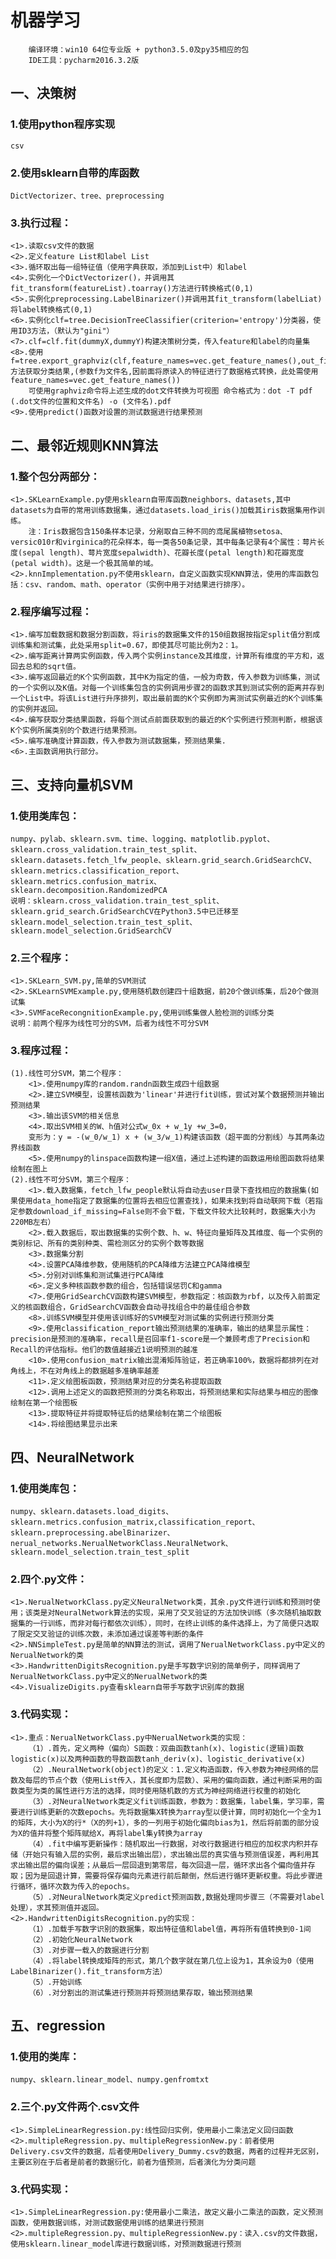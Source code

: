 # 机器学习

        编译环境：win10 64位专业版 + python3.5.0及py35相应的包
        IDE工具：pycharm2016.3.2版

## 一、决策树
### 1.使用python程序实现
    csv
### 2.使用sklearn自带的库函数
    DictVectorizer、tree、preprocessing
### 3.执行过程：
    <1>.读取csv文件的数据
    <2>.定义feature List和label List
    <3>.循环取出每一组特征值（使用字典获取，添加到List中）和label
    <4>.实例化一个DictVectorizer()，并调用其fit_transform(featureList).toarray()方法进行转换格式(0,1)
    <5>.实例化preprocessing.LabelBinarizer()并调用其fit_transform(labelLiat)将label转换格式(0,1)
    <6>.实例化clf=tree.DecisionTreeClassifier(criterion='entropy')分类器，使用ID3方法，（默认为"gini"）
    <7>.clf=clf.fit(dummyX,dummyY)构建决策树分类，传入feature和label的向量集
    <8>.使用f=tree.export_graphviz(clf,feature_names=vec.get_feature_names(),out_file=f)方法获取分类结果,(参数f为文件名,因前面将原读入的特征进行了数据格式转换，此处需使用feature_names=vec.get_feature_names())
        可使用graphviz命令将上述生成的dot文件转换为可视图 命令格式为：dot -T pdf (.dot文件的位置和文件名) -o (文件名).pdf
    <9>.使用predict()函数对设置的测试数据进行结果预测

## 二、最邻近规则KNN算法
        
### 1.整个包分两部分：
    <1>.SKLearnExample.py使用sklearn自带库函数neighbors、datasets,其中datasets为自带的常用训练数据集，通过datasets.load_iris()加载其iris数据集用作训练。
        注：Iris数据包含150条样本记录，分剐取自三种不同的鸢尾属植物setosa、versic010r和virginica的花朵样本，每一类各50条记录，其中每条记录有4个属性：萼片长度(sepal length)、萼片宽度sepalwidth)、花瓣长度(petal length)和花瓣宽度(petal width)。这是一个极其简单的域。
    <2>.knnImplementation.py不使用sklearn，自定义函数实现KNN算法，使用的库函数包括：csv、random、math、operator（实例中用于对结果进行排序）。
### 2.程序编写过程：
    <1>.编写加载数据和数据分割函数，将iris的数据集文件的150组数据按指定split值分割成训练集和测试集，此处采用split=0.67，即使其尽可能比例为2：1。
    <2>.编写距离计算两实例函数，传入两个实例instance及其维度，计算所有维度的平方和，返回去总和的sqrt值。
    <3>.编写返回最近的K个实例函数，其中K为指定的值，一般为奇数，传入参数为训练集，测试的一个实例以及K值。对每一个训练集包含的实例调用步骤2的函数求其到测试实例的距离并存到一个List中。将该List进行升序排列，取出最前面的K个实例即为离测试实例最近的K个训练集的实例并返回。
    <4>.编写获取分类结果函数，将每个测试点前面获取到的最近的K个实例进行预测判断，根据该K个实例所属类别的个数进行结果预测。
    <5>.编写准确度计算函数，传入参数为测试数据集，预测结果集.
    <6>.主函数调用执行部分。

## 三、支持向量机SVM
### 1.使用类库包：
    numpy、pylab、sklearn.svm、time、logging、matplotlib.pyplot、sklearn.cross_validation.train_test_split、sklearn.datasets.fetch_lfw_people、sklearn.grid_search.GridSearchCV、sklearn.metrics.classification_report、sklearn.metrics.confusion_matrix、
    sklearn.decomposition.RandomizedPCA
    说明：sklearn.cross_validation.train_test_split、sklearn.grid_search.GridSearchCV在Python3.5中已迁移至sklearn.model_selection.train_test_split、sklearn.model_selection.GridSearchCV
### 2.三个程序：
    <1>.SKLearn_SVM.py,简单的SVM测试
    <2>.SKLearnSVMExample.py,使用随机数创建四十组数据，前20个做训练集，后20个做测试集
    <3>.SVMFaceRecongnitionExample.py,使用训练集做人脸检测的训练分类
    说明：前两个程序为线性可分的SVM，后者为线性不可分SVM
### 3.程序过程：
    (1).线性可分SVM，第二个程序：
        <1>.使用numpy库的random.randn函数生成四十组数据
        <2>.建立SVM模型，设置核函数为'linear'并进行fit训练，尝试对某个数据预测并输出预测结果
        <3>.输出该SVM的相关信息
        <4>.取出SVM相关的W、h值对公式w_0x + w_1y +w_3=0，
        变形为：y = -(w_0/w_1) x + (w_3/w_1)构建该函数（超平面的分割线）与其两条边界线函数
        <5>.使用numpy的linspace函数构建一组X值，通过上述构建的函数运用绘图函数将结果绘制在图上
    (2).线性不可分SVM，第三个程序：
        <1>.载入数据集，fetch_lfw_people默认将自动去user目录下查找相应的数据集(如果使用data_home指定了数据集的位置将去相应位置查找)，如果未找到将自动联网下载（若指定参数download_if_missing=False则不会下载，下载文件较大比较耗时，数据集大小为220MB左右）
        <2>.载入数据后，取出数据集的实例个数、h、w、特征向量矩阵及其维度、每一个实例的类别标记、所有的类别种类、需检测区分的实例个数等数据
        <3>.数据集分割
        <4>.设置PCA降维参数，使用随机的PCA降维方法建立PCA降维模型
        <5>.分别对训练集和测试集进行PCA降维
        <6>.定义多种核函数参数的组合，包括错误惩罚C和gamma
        <7>.使用GridSearchCV函数构建SVM模型，参数指定：核函数为rbf，以及传入前面定义的核函数组合，GridSearchCV函数会自动寻找组合中的最佳组合参数
        <8>.训练SVM模型并使用该训练好的SVM模型对测试集的实例进行预测分类
        <9>.使用classification_report输出预测结果的准确率，输出的结果显示属性：precision是预测的准确率，recall是召回率f1-score是一个兼顾考虑了Precision和Recall的评估指标。他们的数值越接近1说明预测的越准
        <10>.使用confusion_matrix输出混淆矩阵验证，若正确率100%，数据将都排列在对角线上，不在对角线上的数据越多准确率越差
        <11>.定义绘图板函数，预测结果对应的分类名称提取函数
        <12>.调用上述定义的函数把预测的分类名称取出，将预测结果和实际结果与相应的图像绘制在第一个绘图板
        <13>.提取特征并将提取特征后的结果绘制在第二个绘图板
        <14>.将绘图结果显示出来

## 四、NeuralNetwork
### 1.使用类库包：
    numpy、sklearn.datasets.load_digits、sklearn.metrics.confusion_matrix,classification_report、sklearn.preprocessing.abelBinarizer、nerual_networks.NerualNetworkClass.NeuralNetwork、sklearn.model_selection.train_test_split
### 2.四个.py文件：
    <1>.NerualNetworkClass.py定义NeuralNetwork类，其余.py文件进行训练和预测时使用；该类是对NeuralNetwork算法的实现，采用了交叉验证的方法加快训练（多次随机抽取数据集的一行训练，而非对每行都依次训练），同时，在终止训练的条件选择上，为了简便只选取了限定交叉验证的训练次数，未添加通过误差等判断的条件
    <2>.NNSimpleTest.py是简单的NN算法的测试，调用了NerualNetworkClass.py中定义的NerualNetwork的类
    <3>.HandwrittenDigitsRecognition.py是手写数字识别的简单例子，同样调用了NerualNetworkClass.py中定义的NerualNetwork的类
    <4>.VisualizeDigits.py查看sklearn自带手写数字识别库的数据
### 3.代码实现：
    <1>.重点：NerualNetworkClass.py中NerualNetwork类的实现：
        （1）.首先，定义两种（偏向）S函数：双曲函数tanh(x)、logistic(逻辑)函数logistic(x)以及两种函数的导数函数tanh_deriv(x)、logistic_derivative(x)
        （2）.NeuralNetwork(object)的定义：1.定义构造函数，传入参数为神经网络的层数及每层的节点个数（使用List传入，其长度即为层数）、采用的偏向函数，通过判断采用的函数类型为类的属性进行方法的选择，同时使用随机数的方式为神经网络进行权重的初始化
        （3）.对NeuralNetwork类定义fit训练函数，参数为：数据集，label集，学习率，需要进行训练更新的次数epochs。先将数据集X转换为array型以便计算，同时初始化一个全为1的矩阵，大小为X的行*（X的列+1），多的一列用于初始化偏向bias为1，然后将前面的部分设为X的值并将整个矩阵赋给X，再将label集y转换为array
        （4）.fit中编写更新操作：随机取出一行数据，对改行数据进行相应的加权求内积并存储（开始只有输入层的实例，最后求出输出层），求出输出层的真实值与预测值误差，再利用其求出输出层的偏向误差；从最后一层回退到第零层，每次回退一层，循环求出各个偏向值并存取；因为是回退计算，需要将保存偏向元素进行前后颠倒，然后进行循环更新权重。将此步骤进行循环，循环次数为传入的epochs。
        （5）.对NeuralNetwork类定义predict预测函数,数据处理同步骤三（不需要对label处理），求其预测值并返回。
    <2>.HandwrittenDigitsRecognition.py的实现：
        （1）.加载手写数字识别的数据集，取出特征值和label值，再将所有值转换到0-1间
        （2）.初始化NeuralNetwork
        （3）.对步骤一载入的数据进行分割
        （4）.将label转换成矩阵的形式，第几个数字就在第几位上设为1，其余设为0（使用LabelBinarizer().fit_transform方法）
        （5）.开始训练
        （6）.对分割出的测试集进行预测并将预测结果存取，输出预测结果

## 五、regression
### 1.使用的类库：
    numpy、sklearn.linear_model、numpy.genfromtxt
### 2.三个.py文件两个.csv文件
    <1>.SimpleLinearRegression.py:线性回归实例，使用最小二乘法定义回归函数
    <2>.multipleRegression.py、multipleRegressionNew.py：前者使用Delivery.csv文件的数据，后者使用Delivery_Dummy.csv的数据，两者的过程并无区别，主要区别在于后者是前者的数据衍化，前者为值预测，后者演化为分类问题
### 3.代码实现：
    <1>.SimpleLinearRegression.py:使用最小二乘法，故定义最小二乘法的函数，定义预测函数，使用数据训练，对测试数据使用训练的结果进行预测
    <2>.multipleRegression.py、multipleRegressionNew.py：读入.csv的文件数据，使用sklearn.linear_model库进行数据训练，对预测数据进行预测